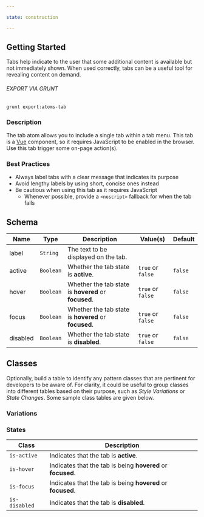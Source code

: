 ```yaml
---

state: construction

---
```


## Getting Started

Tabs help indicate to the user that some additional content is available but not immediately shown. When used correctly, tabs can be a useful tool for revealing content on demand.

###### EXPORT VIA GRUNT

```
grunt export:atoms-tab
```


### Description

The tab atom allows you to include a single tab within a tab menu. This tab is a [Vue](https://vuejs.org) component, so it requires JavaScript to be enabled in the browser. Use this tab trigger some on-page action(s).


### Best Practices

- Always label tabs with a clear message that indicates its purpose
- Avoid lengthy labels by using short, concise ones instead
- Be cautious when using this tab as it requires JavaScript
  - Whenever possible, provide a `<noscript>` fallback for when the tab fails


## Schema

| Name            | Type      | Description                                               | Value(s)                                | Default   |
|-----------------|-----------|-----------------------------------------------------------|-----------------------------------------|-----------|
| label           | `String`  | The text to be displayed on the tab.                      |                                         |           |
| active          | `Boolean` | Whether the tab state is **active**.                      | `true` or `false`                       | `false`   |
| hover           | `Boolean` | Whether the tab state is **hovered** or **focused**.      | `true` or `false`                       | `false`   |
| focus           | `Boolean` | Whether the tab state is **hovered** or **focused**.      | `true` or `false`                       | `false`   |
| disabled        | `Boolean` | Whether the tab state is **disabled**.                    | `true` or `false`                       | `false`   |

## Classes

Optionally, build a table to identify any pattern classes that are pertinent for developers to be aware of. For clarity, it could be useful to group classes into different tables based on their purpose, such as *Style Variations* or *State Changes*. Some sample class tables are given below.

### Variations

### States

| Class             | Description                                                           |
|-------------------|-----------------------------------------------------------------------|
| `is-active`       | Indicates that the tab is **active**.                                 |
| `is-hover`        | Indicates that the tab is being **hovered** or **focused**.           |
| `is-focus`        | Indicates that the tab is being **hovered** or **focused**.           |
| `is-disabled`     | Indicates that the tab is **disabled**.                               |
